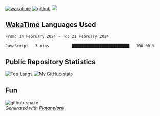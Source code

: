 [![wakatime](https://wakatime.com/badge/user/82c377cd-a54c-404c-b7df-177b313ca539.svg)](https://wakatime.com/@82c377cd-a54c-404c-b7df-177b313ca539)
[![github](https://img.shields.io/github/followers/xinthose?logo=github&style=plastic)](https://github.com/alanhamlett?tab=followers)
![](https://komarev.com/ghpvc/?username=xinthose)


## [WakaTime](https://wakatime.com/) Languages Used
<!--START_SECTION:waka-->

```txt
From: 14 February 2024 - To: 21 February 2024

JavaScript   3 mins          █████████████████████████   100.00 %
```

<!--END_SECTION:waka-->

## Public Repository Statistics 

[![Top Langs](https://github-readme-stats.vercel.app/api/top-langs/?username=xinthose)](https://github.com/anuraghazra/github-readme-stats)
[![My GitHub stats](https://github-readme-stats.vercel.app/api?username=xinthose&show_icons=true)](https://github.com/anuraghazra/github-readme-stats)

## Fun

<picture>
  <source media="(prefers-color-scheme: dark)" srcset="https://raw.githubusercontent.com/xinthose/xinthose/output/github-contribution-grid-snake-dark.svg" />
  <source media="(prefers-color-scheme: light)" srcset="https://raw.githubusercontent.com/xinthose/xinthose/output/github-contribution-grid-snake.svg" />
  <img alt="github-snake" src="github-snake.svg" />
</picture>
<br />
<em>
  Generated with
  <a href="https://github.com/Platane/snk">
    Platane/snk
  <a/>
</em>
